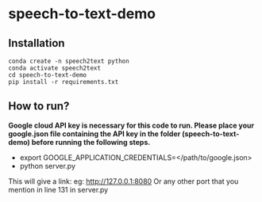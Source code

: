 # speech-to-text-demo

## Installation
``` 
conda create -n speech2text python
conda activate speech2text
cd speech-to-text-demo
pip install -r requirements.txt
```

## How to run?
**Google cloud API key is necessary for this code to run. Please place your google.json file containing the API key in the folder (speech-to-text-demo) before running the following steps.**

* export GOOGLE_APPLICATION_CREDENTIALS=</path/to/google.json>
* python server.py

This will give a link: eg: http://127.0.0.1:8080
Or any other port that you mention in line 131 in server.py


